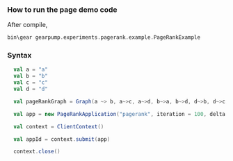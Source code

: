 ### How to run the page demo code

After compile,
```scala
bin\gear gearpump.experiments.pagerank.example.PageRankExample
```

### Syntax

```scala
  val a = "a"
  val b = "b"
  val c = "c"
  val d = "d"

  val pageRankGraph = Graph(a ~> b, a~>c, a~>d, b~>a, b~>d, d~>b, d~>c, c~>b)

  val app = new PageRankApplication("pagerank", iteration = 100, delta = 0.001, pageRankGraph)

  val context = ClientContext()

  val appId = context.submit(app)

  context.close()
```